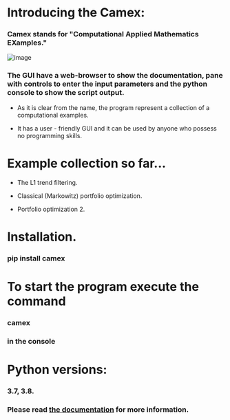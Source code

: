 # Introducing the Camex:

### Camex stands for "Computational Applied Mathematics EXamples."  
![image](https://andreikeino.github.io/camex/images/user_guide/camex_windows.jpg)

### The GUI have a web-browser to show the documentation, pane with controls to enter the input parameters and the python console to show the script output.

* As it is clear from the name, the program represent a collection of a computational examples.
 
* It has a user - friendly GUI and it can be used by anyone who possess no programming skills.

  
# Example collection so far...

* The L1 trend filtering.

*  Classical (Markowitz) portfolio optimization.

*  Portfolio optimization 2.

# Installation.
### pip install camex

# To start the program execute the command
### camex
### in the console

# Python versions:
### 3.7, 3.8.


### Please read [the documentation](https://andreikeino.github.io/camex/introduction.html) for more information.

